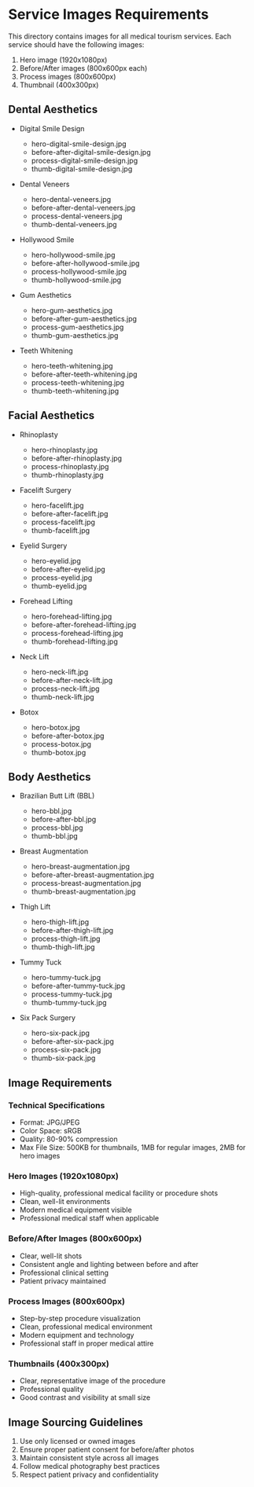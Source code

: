# Service Images Requirements

This directory contains images for all medical tourism services. Each service should have the following images:

1. Hero image (1920x1080px)
2. Before/After images (800x600px each)
3. Process images (800x600px)
4. Thumbnail (400x300px)

## Dental Aesthetics
- Digital Smile Design
  - hero-digital-smile-design.jpg
  - before-after-digital-smile-design.jpg
  - process-digital-smile-design.jpg
  - thumb-digital-smile-design.jpg

- Dental Veneers
  - hero-dental-veneers.jpg
  - before-after-dental-veneers.jpg
  - process-dental-veneers.jpg
  - thumb-dental-veneers.jpg

- Hollywood Smile
  - hero-hollywood-smile.jpg
  - before-after-hollywood-smile.jpg
  - process-hollywood-smile.jpg
  - thumb-hollywood-smile.jpg

- Gum Aesthetics
  - hero-gum-aesthetics.jpg
  - before-after-gum-aesthetics.jpg
  - process-gum-aesthetics.jpg
  - thumb-gum-aesthetics.jpg

- Teeth Whitening
  - hero-teeth-whitening.jpg
  - before-after-teeth-whitening.jpg
  - process-teeth-whitening.jpg
  - thumb-teeth-whitening.jpg

## Facial Aesthetics
- Rhinoplasty
  - hero-rhinoplasty.jpg
  - before-after-rhinoplasty.jpg
  - process-rhinoplasty.jpg
  - thumb-rhinoplasty.jpg

- Facelift Surgery
  - hero-facelift.jpg
  - before-after-facelift.jpg
  - process-facelift.jpg
  - thumb-facelift.jpg

- Eyelid Surgery
  - hero-eyelid.jpg
  - before-after-eyelid.jpg
  - process-eyelid.jpg
  - thumb-eyelid.jpg

- Forehead Lifting
  - hero-forehead-lifting.jpg
  - before-after-forehead-lifting.jpg
  - process-forehead-lifting.jpg
  - thumb-forehead-lifting.jpg

- Neck Lift
  - hero-neck-lift.jpg
  - before-after-neck-lift.jpg
  - process-neck-lift.jpg
  - thumb-neck-lift.jpg

- Botox
  - hero-botox.jpg
  - before-after-botox.jpg
  - process-botox.jpg
  - thumb-botox.jpg

## Body Aesthetics
- Brazilian Butt Lift (BBL)
  - hero-bbl.jpg
  - before-after-bbl.jpg
  - process-bbl.jpg
  - thumb-bbl.jpg

- Breast Augmentation
  - hero-breast-augmentation.jpg
  - before-after-breast-augmentation.jpg
  - process-breast-augmentation.jpg
  - thumb-breast-augmentation.jpg

- Thigh Lift
  - hero-thigh-lift.jpg
  - before-after-thigh-lift.jpg
  - process-thigh-lift.jpg
  - thumb-thigh-lift.jpg

- Tummy Tuck
  - hero-tummy-tuck.jpg
  - before-after-tummy-tuck.jpg
  - process-tummy-tuck.jpg
  - thumb-tummy-tuck.jpg

- Six Pack Surgery
  - hero-six-pack.jpg
  - before-after-six-pack.jpg
  - process-six-pack.jpg
  - thumb-six-pack.jpg

## Image Requirements

### Technical Specifications
- Format: JPG/JPEG
- Color Space: sRGB
- Quality: 80-90% compression
- Max File Size: 500KB for thumbnails, 1MB for regular images, 2MB for hero images

### Hero Images (1920x1080px)
- High-quality, professional medical facility or procedure shots
- Clean, well-lit environments
- Modern medical equipment visible
- Professional medical staff when applicable

### Before/After Images (800x600px)
- Clear, well-lit shots
- Consistent angle and lighting between before and after
- Professional clinical setting
- Patient privacy maintained

### Process Images (800x600px)
- Step-by-step procedure visualization
- Clean, professional medical environment
- Modern equipment and technology
- Professional staff in proper medical attire

### Thumbnails (400x300px)
- Clear, representative image of the procedure
- Professional quality
- Good contrast and visibility at small size

## Image Sourcing Guidelines
1. Use only licensed or owned images
2. Ensure proper patient consent for before/after photos
3. Maintain consistent style across all images
4. Follow medical photography best practices
5. Respect patient privacy and confidentiality 